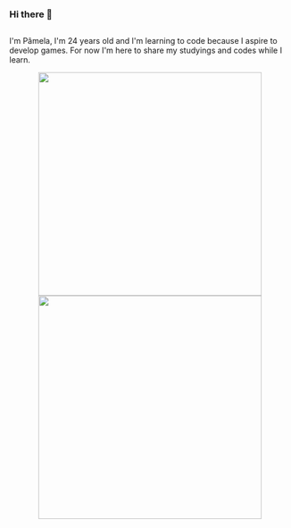 ### Hi there 👋
##
I'm Pâmela, I'm 24 years old and I'm learning to code because I aspire to develop games. For now I'm here to share my studyings and codes while I learn.
<div align="center">
  <a href="https://github.com/minyrads">
  <img width="400em" src="https://github-readme-stats.vercel.app/api?username=minyrads&show_icons=true&theme=dark&include_all_commits=true&count_private=true"/>
  <img width="400em" src="https://github-readme-stats.vercel.app/api/top-langs/?username=minyrads&layout=compact&langs_count=7&theme=dark"/>
</div>
  
##
